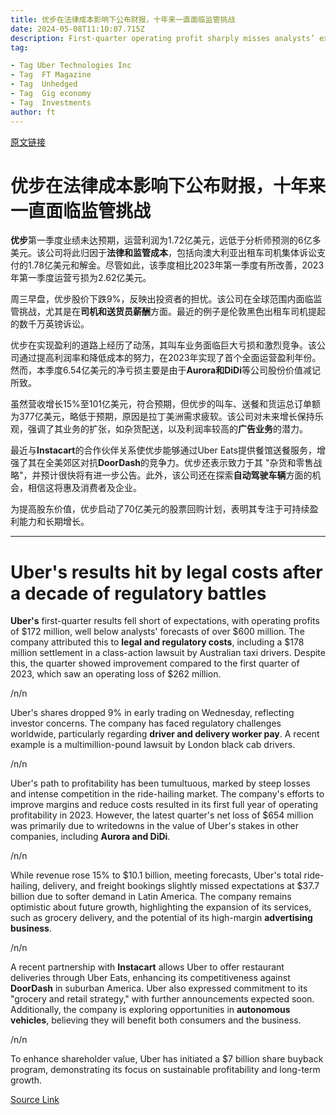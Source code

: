 ```yaml
---
title: 优步在法律成本影响下公布财报，十年来一直面临监管挑战
date: 2024-05-08T11:10:07.715Z
description: First-quarter operating profit sharply misses analysts’ expectations after payouts related to driver lawsuits
tag: 

- Tag Uber Technologies Inc
- Tag  FT Magazine
- Tag  Unhedged
- Tag  Gig economy
- Tag  Investments
author: ft
---
```


[原文链接](https://ft.com/content/83e4bc2b-4a40-4c2d-b211-9ecb485bfb37)

# 优步在法律成本影响下公布财报，十年来一直面临监管挑战 

**优步**第一季度业绩未达预期，运营利润为1.72亿美元，远低于分析师预测的6亿多美元。该公司将此归因于**法律和监管成本**，包括向澳大利亚出租车司机集体诉讼支付的1.78亿美元和解金。尽管如此，该季度相比2023年第一季度有所改善，2023年第一季度运营亏损为2.62亿美元。 

周三早盘，优步股价下跌9%，反映出投资者的担忧。该公司在全球范围内面临监管挑战，尤其是在**司机和送货员薪酬**方面。最近的例子是伦敦黑色出租车司机提起的数千万英镑诉讼。 

优步在实现盈利的道路上经历了动荡，其叫车业务面临巨大亏损和激烈竞争。该公司通过提高利润率和降低成本的努力，在2023年实现了首个全面运营盈利年份。然而，本季度6.54亿美元的净亏损主要是由于**Aurora和DiDi**等公司股份价值减记所致。 

虽然营收增长15%至101亿美元，符合预期，但优步的叫车、送餐和货运总订单额为377亿美元，略低于预期，原因是拉丁美洲需求疲软。该公司对未来增长保持乐观，强调了其业务的扩张，如杂货配送，以及利润率较高的**广告业务**的潜力。 

最近与**Instacart**的合作伙伴关系使优步能够通过Uber Eats提供餐馆送餐服务，增强了其在全美郊区对抗**DoorDash**的竞争力。优步还表示致力于其 "杂货和零售战略"，并预计很快将有进一步公告。此外，该公司还在探索**自动驾驶车辆**方面的机会，相信这将惠及消费者及企业。 

为提高股东价值，优步启动了70亿美元的股票回购计划，表明其专注于可持续盈利能力和长期增长。

---

# Uber's results hit by legal costs after a decade of regulatory battles 

**Uber's** first-quarter results fell short of expectations, with operating profits of $172 million, well below analysts' forecasts of over $600 million. The company attributed this to **legal and regulatory costs**, including a $178 million settlement in a class-action lawsuit by Australian taxi drivers. Despite this, the quarter showed improvement compared to the first quarter of 2023, which saw an operating loss of $262 million. 

/n/n

Uber's shares dropped 9% in early trading on Wednesday, reflecting investor concerns. The company has faced regulatory challenges worldwide, particularly regarding **driver and delivery worker pay**. A recent example is a multimillion-pound lawsuit by London black cab drivers. 

/n/n

Uber's path to profitability has been tumultuous, marked by steep losses and intense competition in the ride-hailing market. The company's efforts to improve margins and reduce costs resulted in its first full year of operating profitability in 2023. However, the latest quarter's net loss of $654 million was primarily due to writedowns in the value of Uber's stakes in other companies, including **Aurora and DiDi**. 

/n/n

While revenue rose 15% to $10.1 billion, meeting forecasts, Uber's total ride-hailing, delivery, and freight bookings slightly missed expectations at $37.7 billion due to softer demand in Latin America. The company remains optimistic about future growth, highlighting the expansion of its services, such as grocery delivery, and the potential of its high-margin **advertising business**. 

/n/n

A recent partnership with **Instacart** allows Uber to offer restaurant deliveries through Uber Eats, enhancing its competitiveness against **DoorDash** in suburban America. Uber also expressed commitment to its "grocery and retail strategy," with further announcements expected soon. Additionally, the company is exploring opportunities in **autonomous vehicles**, believing they will benefit both consumers and the business. 

/n/n

To enhance shareholder value, Uber has initiated a $7 billion share buyback program, demonstrating its focus on sustainable profitability and long-term growth.

[Source Link](https://ft.com/content/83e4bc2b-4a40-4c2d-b211-9ecb485bfb37)

